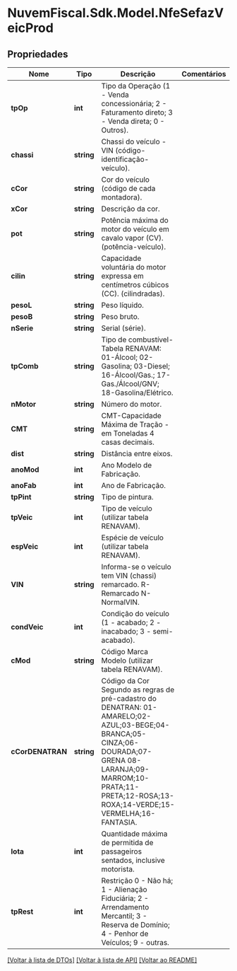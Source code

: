 # NuvemFiscal.Sdk.Model.NfeSefazVeicProd

## Propriedades

Nome | Tipo | Descrição | Comentários
------------ | ------------- | ------------- | -------------
**tpOp** | **int** | Tipo da Operação (1 - Venda concessionária; 2 - Faturamento direto; 3 - Venda direta; 0 - Outros). | 
**chassi** | **string** | Chassi do veículo - VIN (código-identificação-veículo). | 
**cCor** | **string** | Cor do veículo (código de cada montadora). | 
**xCor** | **string** | Descrição da cor. | 
**pot** | **string** | Potência máxima do motor do veículo em cavalo vapor (CV). (potência-veículo). | 
**cilin** | **string** | Capacidade voluntária do motor expressa em centímetros cúbicos (CC). (cilindradas). | 
**pesoL** | **string** | Peso líquido. | 
**pesoB** | **string** | Peso bruto. | 
**nSerie** | **string** | Serial (série). | 
**tpComb** | **string** | Tipo de combustível-Tabela RENAVAM: 01-Álcool; 02-Gasolina; 03-Diesel; 16-Álcool/Gas.; 17-Gas./Álcool/GNV; 18-Gasolina/Elétrico. | 
**nMotor** | **string** | Número do motor. | 
**CMT** | **string** | CMT-Capacidade Máxima de Tração - em Toneladas 4 casas decimais. | 
**dist** | **string** | Distância entre eixos. | 
**anoMod** | **int** | Ano Modelo de Fabricação. | 
**anoFab** | **int** | Ano de Fabricação. | 
**tpPint** | **string** | Tipo de pintura. | 
**tpVeic** | **int** | Tipo de veículo (utilizar tabela RENAVAM). | 
**espVeic** | **int** | Espécie de veículo (utilizar tabela RENAVAM). | 
**VIN** | **string** | Informa-se o veículo tem VIN (chassi) remarcado.  R-Remarcado  N-NormalVIN. | 
**condVeic** | **int** | Condição do veículo (1 - acabado; 2 - inacabado; 3 - semi-acabado). | 
**cMod** | **string** | Código Marca Modelo (utilizar tabela RENAVAM). | 
**cCorDENATRAN** | **string** | Código da Cor Segundo as regras de pré-cadastro do DENATRAN: 01-AMARELO;02-AZUL;03-BEGE;04-BRANCA;05-CINZA;06-DOURADA;07-GRENA   08-LARANJA;09-MARROM;10-PRATA;11-PRETA;12-ROSA;13-ROXA;14-VERDE;15-VERMELHA;16-FANTASIA. | 
**lota** | **int** | Quantidade máxima de permitida de passageiros sentados, inclusive motorista. | 
**tpRest** | **int** | Restrição  0 - Não há;  1 - Alienação Fiduciária;  2 - Arrendamento Mercantil;  3 - Reserva de Domínio;  4 - Penhor de Veículos;  9 - outras. | 

[[Voltar à lista de DTOs]](../README.md#documentation-for-models) [[Voltar à lista de API]](../README.md#documentation-for-api-endpoints) [[Voltar ao README]](../README.md)

